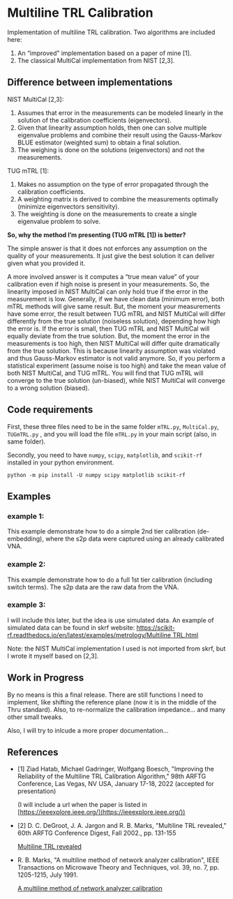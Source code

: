 # Multiline TRL Calibration

Implementation of multiline TRL calibration. Two algorithms are included here:

1. An “improved” implementation based on a paper of mine [1].
2. The classical MultiCal implementation from NIST [2,3].

## Difference between implementations

NIST MultiCal [2,3]:

1. Assumes that error in the measurements can be modeled linearly in the solution of the calibration coefficients (eigenvectors).
2. Given that linearity assumption holds, then one can solve multiple eigenvalue problems and combine their result using the Gauss-Markov BLUE estimator (weighted sum) to obtain a final solution.
3. The weighing is done on the solutions (eigenvectors) and not the measurements.

TUG mTRL [1]:

1. Makes no assumption on the type of error propagated through the calibration coefficients.
2. A weighting matrix is derived to combine the measurements optimally (minimize eigenvectors sensitivity).
3. The weighting is done on the measurements to create a single eigenvalue problem to solve.

**So, why the method I’m presenting (TUG mTRL [1]) is better?**

The simple answer is that it does not enforces any assumption on the quality of your measurements. It just give the best solution it can deliver given what you provided it.

A more involved answer is it computes a “true mean value” of your calibration even if high noise is present in your measurements. 
So, the linearity imposed in NIST MultiCal can only hold true if the error in the measurement is low. 
Generally, if we have clean data (minimum error), both mTRL methods will give same result. But, the moment your measurements have some error, the result between TUG mTRL and NIST MultiCal will differ differently from the true solution (noiseless solution), depending how high the error is. 
If the error is small, then TUG mTRL and NIST MultiCal will equally deviate from the true solution. But, the moment the error in the measurements is too high, then NIST MultiCal will differ quite dramatically from the true solution. This is because linearity assumption was violated and thus Gauss-Markov estimator is not valid anymore.
So, if you perform a statistical experiment (assume noise is too high) and take the mean value of both NIST MultiCal, and TUG mTRL. You will find that TUG mTRL will converge to the true solution (un-biased), while NIST MultiCal will converge to a wrong solution (biased).

## Code requirements

First, these three files need to be in the same folder `mTRL.py`, `MultiCal.py`, `TUGmTRL.py` , and you will load the file `mTRL.py` in your main script (also, in same folder).

Secondly, you need to have `numpy`, `scipy`, `matplotlib`, and `scikit-rf` installed in your python environment.

```batch
python -m pip install -U numpy scipy matplotlib scikit-rf
```

## Examples

### example 1:

This example demonstrate how to do a simple 2nd tier calibration (de-embedding), where the s2p data were captured using an already calibrated VNA.

### example 2:

This example demonstrate how to do a full 1st tier calibration (including switch terms). The s2p data are the raw data from the VNA. 

### example 3:

I will include this later, but the idea is use simulated data. An example of simulated data can be found in skrf website: [https://scikit-rf.readthedocs.io/en/latest/examples/metrology/Multiline TRL.html](https://scikit-rf.readthedocs.io/en/latest/examples/metrology/Multiline%20TRL.html)

Note: the NIST MultiCal implementation I used is not imported from skrf, but I wrote it myself based on [2,3].

## Work in Progress

By no means is this a final release. There are still functions I need to implement, like shifting the reference plane (now it is in the middle of the Thru standard). Also, to re-normalize the calibration impedance... and many other small tweaks.

Also, I will try to inlcude a more proper documentation...

## References

- [1] Ziad Hatab, Michael Gadringer, Wolfgang Boesch, "Improving the Reliability
of the Multiline TRL Calibration Algorithm," 98th ARFTG Conference, 
Las Vegas, NV USA, January 17-18, 2022 (accepted for presentation)
    
    (I will include a url when the paper is listed in [https://ieeexplore.ieee.org/](https://ieeexplore.ieee.org/))
    
- [2] D. C. DeGroot, J. A. Jargon and R. B. Marks, "Multiline TRL revealed,"
60th ARFTG Conference Digest, Fall 2002., pp. 131-155
    
    [Multiline TRL revealed](https://ieeexplore.ieee.org/document/1218696)
    
- R. B. Marks, "A multiline method of network analyzer calibration",
IEEE Transactions on Microwave Theory and Techniques,
vol. 39, no. 7, pp. 1205-1215, July 1991.
    
    [A multiline method of network analyzer calibration](https://ieeexplore.ieee.org/document/85388)
